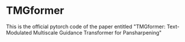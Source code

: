 # TMGformer
This is the official pytorch code of the paper entitled "TMGformer: Text-Modulated Multiscale Guidance Transformer for Pansharpening"
